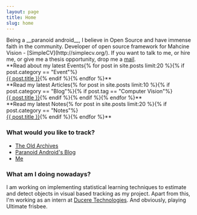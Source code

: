 ```yaml
---
layout: page
title: Home
slug: home
---
```

<section class="g one-whole info-on-me text-cols--1 portable-text-cols--1 landmark" markdown="1">
Being a __paranoid android__, I believe in Open Source and have immense faith in the community. Developer of open source framework for Mahcine Vision - [SimpleCV](http://simplecv.org/).
If you want to talk to me, or hire me, or give me a thesis opportunity, drop me a <a href="mailto:jayrambhia777@gmail.com">mail</a>.

</section>

<section class="g one-half portable-one-whole" markdown="1">
**Read about my latest Events{% for post in site.posts limit:20 %}{% if post.category == "Event"%}<br> <a href="{{ post.url }}">{{ post.title }}</a>{% endif %}{% endfor %}**
</section>

<section class="g one-half portable-one-whole" markdown="1">
**Read my latest Articles{% for post in site.posts limit:10 %}{% if post.category == "Blog"%}{% if post.tag == "Computer Vision"%}<br> <a href="{{ post.url }}">{{ post.title }}</a>{% endif %}{% endif %}{% endfor %}**
</section>

<section class="g one-half portable-one-whole" markdown="1">
**Read my latest Notes{% for post in site.posts limit:20 %}{% if post.category == "Notes"%}<br> <a href="{{ post.url }}">{{ post.title }}</a>{% endif %}{% endfor %}**
</section>

<section class="g one-half portable-one-whole links">
	<h3>What would you like to track?</h3>
	<ul class="block-list">
		<li><a href="/archive" class="block-list__link">The Old Archives</a></li>
		<li><a href="/Blog/" class="block-list__link">Paranoid Android's Blog</a></li>
		<li><a href="/Me" class="block-list__link">Me</a></li>
	</ul>
</section>

<section class="g one-half portable-one-whole">
	<h3>What am I doing nowadays?</h3>
	<p>I am working on implementing statistical learning techniques to estimate and detect objects in visual based tracking as my project. Apart from this, I'm working as an intern at <a href="http://duceretech.com/">Ducere Technologies</a>. And obviously, playing Ultimate frisbee.</p>
</section>